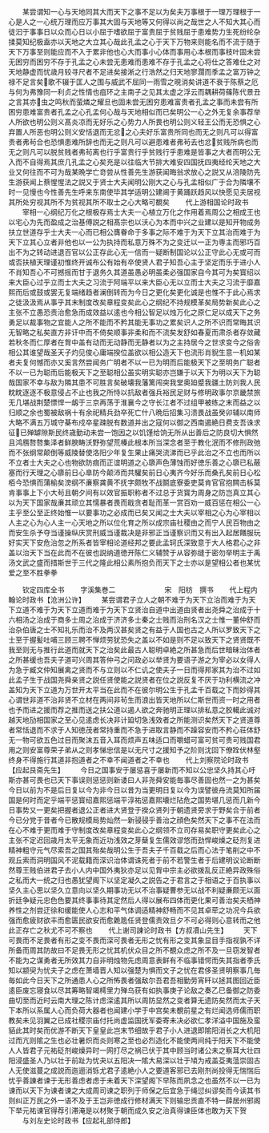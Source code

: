 <!-- { "loadSidebar": true } -->
　　某尝谓知一心与天地同其大而天下之事不足以为矣夫万事根于一理万理根于一心是人之一心统万理而应万事其大固与天地等又何得以尚之哉世之人不知大其心而徒汩于事事日以众而心日以小屈于嗜欲屈于富贵屈于贫贱屈于患难势力生死纷纶杂揉莫知纪极盍亦以天地之大立其心哉此孔孟之心于天下万物来则能名而不流于随于天下万事至则能应而不入于累非他也心大而事小心体而事用心本根而事枝叶固未尝无困穷而困穷不存于孔孟之心未尝无患难而患难不存于孔孟之心将仕之答难仕之对天地静虚而忧歳月较寻尺者不足进矣接淅之行浩然之归天地寥濶而季孟之富万钟之禄不足言矣歌不辍于匡人之围与威武不屈同一雨雪之晛消矣讲道不衰于陈蔡之厄与何为弗豫同一利贞之性情也疽环之主南子之见其太虚之浮云而耦耕荷蓧陈代景丑之言其亦虫之鸣秋而萤燐之耀旦也固未尝无困穷患难富贵者孔孟之事而未尝有所困穷患难富贵者孔孟之心孔孟何心哉与天地相似而已矣明公一心之外无复余事荐举人所欲也明公则义髙炎凉而无好乐之心势力人所畏也明公则义轻王公而无恐惧之心弃置人所恶也明公则义安恬退而无忿之心夫好乐富贵所同也而无之则凡可以得富贵者弗茍合也恐惧患难所辞也而无之则凡可以避患难者弗茍去也忿贫贱所病也而无之则凡可以脱贫贱者弗茍离也行乎富贵行乎贫贱行乎患难是皆事之大者而明公无入而不自得焉其庶几孔孟之心矣充是以往临大节排大难安四国抚四夷经纶天地之大业又何往而不可为哉某晩学亡竒尝从性善先生游获闻晦翁求放心之説又从涪陵防先生游获闻上蔡惺惺法之説又于贤士大夫闻明公刚大之心与孔孟相似广于合为隣壤不时一见慢也今性善先生呼来东南使毕其学适明公建阃于黄踊跃趋风以快愿见夫居视其所处穷视其所不为贫视其所不取士之心大略可覩矣
　　代上游相国论时政书
　　宰相一心纲纪万化之根极存焉士大夫一心植立万化之作用着焉周公之相成王也以宅心为先而盈成之治基傅説之相髙宗也以沃心为本而中兴之业建以是知开物成务扶立世道存乎士大夫一心而已相公膺眷命于多事之际不难于为天下立其治而难于为天下立其心立者非他也以一公为执持而私意万殊不为之变迁以一正为専主而邪巧百出不为之转动进退百官以公正存此心无一信而一疑断制国论以公正守此心无或可而或否扶植天理谨初惟终开诚布公有始有卒使贤人君子知吾心主于坚定而乐于进小人不肖知吾心不可撼摇而甘于退务久其道虽愚必明虽柔必强国家自今其可为矣寳绍以来大臣心过乎立而士大夫之习流于阿端平以来大臣心无以立而士大夫之习流于靡嘉熙而后或鼓或罢无复端绪趋者澜倒转而为今日之更化矣更化诚是也惟不于此心焉求之徒汲汲焉从事乎其末制度改矣章程变矣此心之纲纪不持规模革矣局势新矣此心之主张不立愚恐责治愈急而成效益以逺也今相公智足以烛万化之原仁足以成天下之务勇足以裁事物之宜能人之所不能而不矜其能无事功之累矣识人之所不识而常晦其识无智略之私矣直方非讦中而不倚矣顺事非柔和而不流矣发舒如春夏而肃杀者存敛藏若秋冬而仁厚者在胷中盖有动而无动静而无静者以为之主持居今之世求变今之俗舎相公其谁望哉圣天子灼见俊心庸端揆位盖欲以相公造天下也流形肖貎生意一机如某者夫复何憾而亦又奚言然尝闻务广明者不以一已为明而后能极天下之至明务广聪者不以一已为聪而后能极天下之至聪相公虽实明实聪亦岂嫌于以天下为明以天下为聪哉国家不幸与敌为隣其患不可胜言矣破壊我藩篱闯突我堂奥廹蹙我疆土防刘我人民眈眈逐逐不极意侵占不止也我之所恃以抗敌者强兵裕民足财与修明政事尔京畿禁旅无几堪战荆楚慓悍一衂于三京再荡于淮襄今之守长江者不过组甲被练之末而益之以归顺之余也蜀被敌祸十有余祀精兵劲卒死亡什八晩后招集习溃畏战虽癸卯辅以南师大略不满五万城守棊布戍卒星疎脱有数道并出之寇何以御之西南遏絶日费支吾诛求征已殚罅隙斯民终歳勤动未尝一饱因之以饥馑给饷无所从出善后之防良切大惧然且鸿鴈嗸嗸集泽者鲜腴畴沃野弥望荒榛此根本所当深念者至于教化泯而不修刑政弛而不张纲常颠倒等威陵替使洛阳少年复生果止痛哭流涕而已乎此治之不立也而所以不立者士大夫之心也物欲防痼而正谊明道之心隳声色薄蚀而好徳乐善之心隳已私蔽塞而行天理之心隳前日心臯防今颠沛而共驩矣前日心夷齐今好乐而桑孔矣前日心松栢今恐惧而蒲榆矣滂纲不亷察龚黄不抚字颇牧不战鬬底寮委吏莫肯官官抱闗击柝莫肯事事上下小大茍且朝夕间有以效官振职称者不过总于货寳为周身之防岂真立其心以为天下国家哉亷其顽立其懦暴者畏而戢贪者耻而革一赏百劝一威百惩在相公一心主乎至公至正终始惟一以要事功之必成而已矣又闻之士大夫以宰相之心为心宰相以人主之心为心人主一心天地之所以位化育之所以成宗庙社稷由之而宁人民百物由之而安生杀予夺当谨操纵庆赏刑威当谨裁决是非邪正当谨察识而又有出入起居饍服玩好实天下安危治忽之所系者皆宰相论道经邦之要此孟轲氏深致意于大人格君心之非盖以治天下当在此而不在彼也説纳道徳开陈仁义辅赞于从容弥缝于密勿举明主于禹汤文武之盛而措斯世于三代之隆此相公素所抱负而天下之士亦以是望相公者也某忧爱之至不胜拳拳


　　钦定四库全书
　　字溪集巻二　　　　　　　宋　阳枋　撰书
　　代上程内翰论时政书【沧洲公许】
　　某尝谓君子立人之朝不难于为天下立治而难于为天下立道不难于为天下立道而难于为天下立贤治自道中出道由贤者出尧舜之治成于十六相汤之治成于商多士周之治成于济济多士秦之士贱而治刑名汉之士惟一董仲舒而治杂伯唐之士不知礼乐而治不及两汉甚矣贤之有益于人国也古之人所以罗致天下之士至于握髪吐哺三顾三聘不惮烦劳犹恐失之盖以不如是则不足以致天下之贤贤既不我至则无与推行此道而就天下之治矣此最古人聪明卓絶之所甚急而后世暗昧治体者之所甚缓也吾夫子道可兴周其答仲弓之问政必以举贤为要语子游之为宰必以女得人为急于臧文仲知展禽之贤而不与立则以不仁讥之使夫子一日而得邦家其为治不过如此孟子生于战国尧舜亲贤之説任贤使能之説贤者在位之説反复不厌于功利横流之冲盖知为天下立道为万世开太平当在此而不在彼尔明公生于孔孟千百载之下而妙得其心谓世非道不治非贤不立材在两间非茍生而浪出皆天地所以仁斯世而资一时之用者也予而进之援而荐之推而送之扶公道以遏人欲之奔驰明正理以排私意之胶轕此诚对越天地劢相国家之至心见逺虑长决非计廹切急浅效者之所能测识矣然天下之贤道尊者常恬退而不求于人知徳茂者常持重而不急于进取言静而不躁容安而不矜心荘体舒无一物可欲五色过目而聚沫五音入耳而烦声五味适口而嚼蜡可富可贫可贵可贱国君用之则安富尊荣子弟从之则孝悌忠信是以无尺寸之援知予之阶则沈回下僚跧伏林壑终身不得施行其道非抱道者之不幸不闻道者之不幸也
　　代上刘察院论时政书【应起艮斋先生】
　　今日之国事安于屡惩喜于屡新而不知以公忠坚久持其心吁斯亦甚可畏也已天下事误则惩惩则新诿曰人非尧舜安能毎事尽善固也然一之为甚矣今日以前为不是后日复以今为非今日以昔为当更明日复以今为误譬彼舟流莫知所届国是何时而定乎端平惩寳绍嘉熙惩端平淳祐惩嘉熙壊烂阽危之国势堪几惩而几新今日事势又一更矣把握者退公正者进大贤登于揆众贤列于朝遗贤旁求于野矣合于前者今已分党于昔者今已散规模局势灿然一新骎骎乎善治之顔色矣然天下之事不在法而在心不难于更而难于守制度改矣章程变矣此心之纲领不立司存易矣职守更矣此心之主张不定迟回歳月太平无象而近功浅效之芽蘖复生儒效谬悠而劲悍峻燥之砭剂复进精神粗守元气尽索吾之国其殆矣哉明公生于吾夫子千百载之后而心法于笔削之中不观丘索而洞明国风不泥载籍而深识治体谓诛死者于前不若警生者于后建明议论断断然尊王贱伯进君子去小人内中国外夷狄亦足以见胷中宗主必欲拨乱反正絶异政殊俗之私而大一统之归也愚犹望阁下以坚定凝久之説告之于君言之于相语之于百执事以坚久主心思以坚久立意向以坚久期事功无以不治事疑曹参无以战不利疑亷颇无以面折廷争疑元忠色色要其终事事待其定然后人得以展布四体而更化果可善治矣夫栖神养性之剂尝迂徐和缓能使人心志和平气体调适精神舒畅而不见其卓荦之功况今兵欲强而愈疲财欲丰而愈匮民欲安而愈臲卼任贤登儒责效旦夕不可必得则心意转而之他此正存亡之秋尤不可不察也
　　代上谢司諌论时政书【方叔凟山先生】
　　天下可畏而不足畏者有形之变不畏而深可畏者无形之忧有形之变其象显目手指视孰不详所备而周其防故曰不足畏无形之忧其机伏众目之所不覩众虑之所不及一旦窃发智者不能为之谋勇者无所效其力自非明烛物先虑周意表鲜有不临事错愕而失其指者季氏知以颛臾为忧夫子之虑在萧墙晋人知以强楚为惧而文子之忧在君侈圣贤明察事几毎毎如此今日天下之所通患人心之所怖畏者强敌尔吾君吾相勤劳宵旰以拯其图回近臣逺臣废忘寝食以尽其筹略智竭樗里力殚乌获有如执事庚子论敌之奏乙巳备御之防委曲切至而近时云南大理之陈计虑深逺其所以周防显然之变者算无遗防矣然而太子天下本所以系属人心而负荷大器者也闻建小学于中宫矣未覩前星之有烂闻选师儒而职教矣未见羽翼之已成社稷宗庙付托尚虚监国抚军委寄未决必欲仁孝洋溢中国施及蛮貊此其时矣而优游不断天下皇皇此岂末节细故乎君子小人进退即隂阳消长之大机阳过而亢则隂之生也必壮暑炽而炎则寒之至也必烈造化不能使两间纯于阳天下不能使人人皆君子元祐砭剂峻燥异时一网打尽之祸已伏于其中顾当时诸公未之察耳大壮四阳浸盛圣人乃以壮于前趾为忧夬以五阳决一隂大易深以壮于頄为戒盖芟夷蕰崇固古人无使滋蔓之成説而迤逦消铄尤君子逺絶小人之要道客邪已去刚剂尚投得无惴惴后忧乎善諌者谏于无形善虑者虑于未着天下深望阁下早陈而夙念之也虽然不以一已为谏而以天下为谏者谏之大成周司谏之职列于师保之后宜急于绳愆纠谬矣而今读其书则纠正万民之外一语不及于王岂非徳成行修材满天下则输忠贡直不特一薛居州邪阁下举元祐谏官得荐引滞淹是以材聚于朝而成久安之治真得谏臣体也敢为天下贺
　　与刘左史论时政书【应起礼部侍郎】
